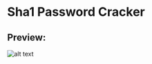 <h1> Sha1 Password Cracker </h1>

<h2>Preview:</h2>

![alt text](https://github.com/secretoelit/sha1_password_cracker/blob/main/preview.png?raw=true)

